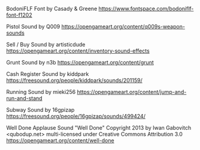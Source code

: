 BodoniFLF Font
by Casady & Greene
https://www.fontspace.com/bodoniflf-font-f1202

Pistol Sound
by Q009
https://opengameart.org/content/q009s-weapon-sounds

Sell / Buy Sound
by artisticdude
https://opengameart.org/content/inventory-sound-effects

Grunt Sound
by n3b
https://opengameart.org/content/grunt

Cash Register Sound
by kiddpark
https://freesound.org/people/kiddpark/sounds/201159/

Running Sound
by mieki256
https://opengameart.org/content/jump-and-run-and-stand

Subway Sound
by 16gpizap
https://freesound.org/people/16gpizap/sounds/499424/

Well Done Applause Sound
"Well Done" Copyright 2013 by Iwan Gabovitch <qubodup.net>
multi-licensed under Creative Commons Attribution 3.0
https://opengameart.org/content/well-done

